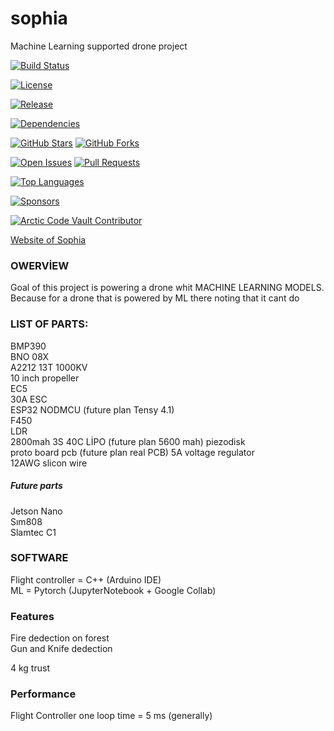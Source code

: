 # sophia  
Machine Learning supported drone project  


<!-- Build / CI Status -->
[![Build Status](https://img.shields.io/github/actions/workflow/status/USERNAME/REPO/main.yml)](https://github.com/USERNAME/REPO/actions)

<!-- License -->
[![License](https://img.shields.io/github/license/USERNAME/REPO)](https://github.com/USERNAME/REPO/blob/main/LICENSE)

<!-- Latest Release / Version -->
[![Release](https://img.shields.io/github/v/release/USERNAME/REPO)](https://github.com/USERNAME/REPO/releases)

<!-- Dependencies / Vulnerabilities -->
[![Dependencies](https://img.shields.io/librariesio/github/USERNAME/REPO)](https://libraries.io/github/USERNAME/REPO)

<!-- Stars / Forks -->
[![GitHub Stars](https://img.shields.io/github/stars/USERNAME/REPO?style=social)](https://github.com/USERNAME/REPO/stargazers)
[![GitHub Forks](https://img.shields.io/github/forks/USERNAME/REPO?style=social)](https://github.com/USERNAME/REPO/network/members)

<!-- Issues / Pull Requests -->
[![Open Issues](https://img.shields.io/github/issues/USERNAME/REPO)](https://github.com/USERNAME/REPO/issues)
[![Pull Requests](https://img.shields.io/github/issues-pr/USERNAME/REPO)](https://github.com/USERNAME/REPO/pulls)

<!-- Top Languages -->
[![Top Languages](https://img.shields.io/github/languages/top/USERNAME/REPO)](https://github.com/USERNAME/REPO)

<!-- GitHub Sponsors -->
[![Sponsors](https://img.shields.io/github/sponsors/USERNAME)](https://github.com/sponsors/USERNAME)

<!-- Special GitHub badges -->
[![Arctic Code Vault Contributor](https://img.shields.io/badge/Arctic%20Code%20Vault-Contributor-blue)](https://archiveprogram.github.com/)



[Website of Sophia](https://tunahanfaruk.github.io/sophia/Web_Site/index.html)


### OWERVİEW
Goal of this project is powering a drone whit MACHINE LEARNING MODELS. Because for a drone that is powered by ML there noting that it cant do  

### LIST OF PARTS:  

BMP390  
BNO 08X  
A2212 13T 1000KV  
10 inch propeller  
EC5  
30A ESC  
ESP32 NODMCU (future plan Tensy 4.1)   
F450  
LDR  
2800mah 3S 40C LİPO  (future plan 5600 mah)
piezodisk  
proto board pcb  (future plan real PCB) 
5A voltage regulator  
12AWG slicon wire  
  
##### Future  parts
Jetson Nano  
Sım808  
Slamtec C1  



### SOFTWARE  
Flight controller = C++ (Arduino IDE)  
ML = Pytorch (JupyterNotebook + Google Collab)  


### Features  
Fire dedection on forest  
Gun and Knife dedection  
  
4 kg trust  

### Performance
Flight Controller one loop time = 5 ms (generally)
